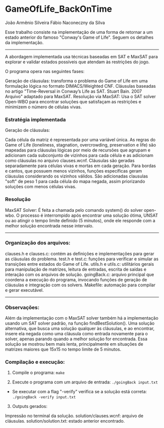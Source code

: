 # GameOfLife_BackOnTime

João Armênio Silveira
Fábio Naconeczny da Silva

Esse trabalho consiste na implementação de uma forma de retornar a um estado anterior do famoso "Conway's Game of Life". Seguem os detalhes da implementação.

---

A abordagem implementada usa técnicas baseadas em SAT e MaxSAT para explorar e validar estados possíveis que atendam às restrições do jogo.

O programa opera nas seguintes fases:

Geração de cláusulas: transforma o problema do Game of Life em uma formulação lógica no formato DIMACS/Weighted CNF. Cláusulas baseadas no artigo "Time-Reversal in Conway’s Life as SAT. Stuart Bain. 2007 Arquivo" adaptado para MaxSAT.
Resolução via MaxSAT: Usa o SAT solver Open-WBO para encontrar soluções que satisfaçam as restrições e minimizem o número de células vivas.

### Estratégia implementada
Geração de cláusulas:

Cada célula da matriz é representada por uma variável única.
As regras do Game of Life (loneliness, stagnation, overcrowding, preservation e life) são mapeadas para cláusulas lógicas por meio de recursões que agrupam e adicionam cada subconjunto de vizinhos para cada célula e as adicionam como cláusulas no arquivo clauses.wcnf.
Cláusulas são geradas separadamente para células vivas e mortas em cada geração.
Para bordas e cantos, que possuem menos vizinhos, funções específicas geram cláusulas considerando os vizinhos válidos.
São adicionadas clausulas "soft" de peso 1 para cada célula do mapa negada, assim priorizando soluções com menos células vivas.

### Resolução

MaxSAT Solver: É feita a chamada pelo comando system() do solver open-wbo. O processo é interrompido após encontrar uma solução ótima, UNSAT ou ao atingir o tempo limite definido (5 minutos), onde ele responde com a melhor solução encontrada nesse intervalo.

---

### Organização dos arquivos:

clauses.h e clauses.c: contém as definições e implementações para gerar as cláusulas do problema.
test.h e test.c: funções para verificar e simular as transições entre estados do Game of Life.
utils.h e utils.c: utilitários gerais para manipulação de matrizes, leitura de entradas, escrita de saídas e interação com os arquivos de solução.
goingBack.c: arquivo principal que coordena a execução do programa, invocando funções de geração de cláusulas e integração com os solvers.
Makefile: automação para compilar e gerar executável.

---

### Observações:

Além da implementação com o MaxSAT solver também há a implementação usando um SAT solver padrão, na função findBestSolution(). Uma solução alternativa, que busca uma solução qualquer às cláusulas, e ao encontrar, insere ela negada como uma cláusula como entrada novamente para o solver, apenas parando quando a melhor solução for encontrada. Essa solução se mostrou bem mais lenta, principalmente em situações de matrizes maiores que 15x15 no tempo limite de 5 minutos.

### Compilação e execução:

1. Compile o programa:
```make```

2. Execute o programa com um arquivo de entrada:
```./goingBack input.txt```

* Se executar com a flag "-verify" verifica se a solução está correta: `./goingBack -verify input.txt`

3. Outputs gerados:

Impressão no terminal da solução.
solution/clauses.wcnf: arquivo de cláusulas.
solution/solution.txt: estado anterior encontrado.
